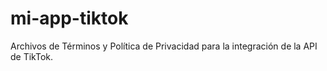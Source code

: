 # mi-app-tiktok
Archivos de Términos y Política de Privacidad para la integración de la API de TikTok.
